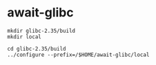 # await-glibc
```
mkdir glibc-2.35/build
mkdir local

cd glibc-2.35/build
../configure --prefix=/$HOME/await-glibc/local
```


